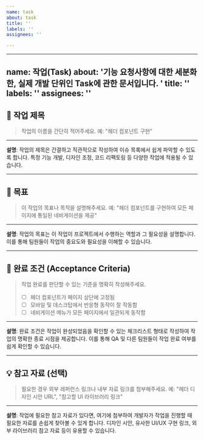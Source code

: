 ```yaml
---
name: task
about: task
title: ''
labels: ''
assignees: ''

---
```


---
name: 작업(Task)
about: '기능 요청사항에 대한 세분화한, 실제 개발 단위인 Task에 관한 문서입니다. '
title: ''
labels: ''
assignees: ''
---

## 📌 작업 제목

> 작업의 이름을 간단히 적어주세요. 예: "헤더 컴포넌트 구현"

---

**설명**: 작업의 제목은 간결하고 직관적으로 작성하여 이슈 목록에서 쉽게 파악할 수 있도록 합니다. 특정 기능 개발, 디자인
조정, 코드 리팩토링 등 다양한 작업에 적용될 수 있습니다.

---

## 🎯 목표

> 이 작업의 목표나 목적을 설명해주세요. 예: "헤더 컴포넌트를 구현하여 모든 페이지에 통일된 네비게이션을 제공"

---

**설명**: 작업의 목표는 이 작업이 프로젝트에서 수행하는 역할과 그 필요성을 설명합니다. 이를 통해 팀원들이 작업의
중요도와 필요성을 이해할 수 있습니다.

---

## 🚩 완료 조건 (Acceptance Criteria)

> 작업 완료를 판단할 수 있는 기준을 명확히 작성해주세요.
>
> - [ ] 헤더 컴포넌트가 페이지 상단에 고정됨
> - [ ] 모바일 및 데스크탑에서 반응형 동작이 잘 작동함
> - [ ] 네비게이션 메뉴가 모든 페이지에서 일관되게 동작함

---

**설명**: 완료 조건은 작업이 완성되었음을 확인할 수 있는 체크리스트 형태로 작성하여 작업의 명확한 종료 시점을
제공합니다. 이를 통해 QA 및 다른 팀원들이 작업 완료 여부를 쉽게 확인할 수 있습니다.

---

## 💡 참고 자료 (선택)

> 필요한 경우 외부 레퍼런스 링크나 내부 자료 링크를 첨부해주세요. 예: "헤더 디자인 시안 URL", "참고할 UI 라이브러리
> 링크"

---

**설명**: 작업에 필요한 참고 자료가 있다면, 여기에 첨부하여 개발자가 작업을 진행할 때 필요한 자료를 손쉽게 찾아볼 수
있게 합니다. 디자인 시안, 유사한 UI/UX 구현 링크, 외부 라이브러리 참고 자료 등이 유용할 수 있습니다.
